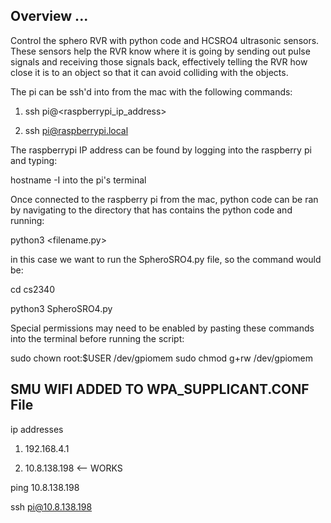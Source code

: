 ## Overview ... 

Control the sphero RVR with python code and HCSRO4 ultrasonic sensors. These sensors help the RVR know where it is going by sending out pulse signals and receiving those signals back, effectively telling the RVR how close it is to an object so that it can avoid colliding with the objects. 

The pi can be ssh'd into from the mac with the following commands: 

1. ssh pi@<raspberrypi_ip_address>

2. ssh pi@raspberrypi.local

The raspberrypi IP address can be found by logging into the raspberry pi and typing: 

hostname -I into the pi's terminal

Once connected to the raspberry pi from the mac, python code can be ran by navigating to the directory that has contains the python code and running: 

python3 <filename.py>

in this case we want to run the SpheroSRO4.py file, so the command would be: 

cd cs2340

python3 SpheroSRO4.py 

Special permissions may need to be enabled by pasting these commands into the terminal before running the script: 

sudo chown root:$USER /dev/gpiomem
sudo chmod g+rw /dev/gpiomem


## SMU WIFI ADDED TO WPA_SUPPLICANT.CONF File 

ip addresses 

1. 192.168.4.1 

2. 10.8.138.198 <-- WORKS 


ping 10.8.138.198 

ssh pi@10.8.138.198 



